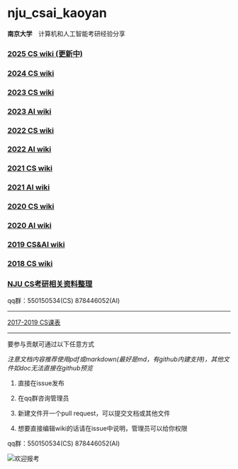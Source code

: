 # nju_csai_kaoyan

**南京大学**　计算机和人工智能考研经验分享

### [2025 CS wiki (更新中)](https://github.com/nju-kaoyan/nju_cs_25/wiki)

### [2024 CS wiki](https://github.com/nju-kaoyan/nju_cs_24/wiki)

### [2023 CS wiki](https://github.com/nju-kaoyan/nju_cs_23/wiki)

### [2023 AI wiki](https://github.com/nju-kaoyan/nju_ai_23/wiki)

### [2022 CS wiki](https://github.com/nju-kaoyan/nju_cs_22/wiki)

### [2022 AI wiki](https://github.com/nju-kaoyan/nju_ai_22/wiki)

### [2021 CS wiki](https://github.com/nju-kaoyan/nju_cs_21/wiki)

### [2021 AI wiki](https://github.com/nju-kaoyan/nju-ai-2021/wiki)

### [2020 CS wiki](https://github.com/nju-kaoyan/nju_cs_20/wiki)

### [2020 AI wiki](https://github.com/nju-kaoyan/nju_ai_20/wiki)

### [2019 CS&AI wiki](https://github.com/ThyrixYang/nju_cs_kaoyan_19/wiki)

### [2018 CS wiki](https://github.com/ThyrixYang/nju_cs_kaoyan/wiki)

### [NJU CS考研相关资料整理](https://github.com/JackeyLea/NJUCS)

qq群：550150534(CS) 878446052(AI)

---

[2017-2019 CS课表](https://github.com/nju-kaoyan/nju_csai_kaoyan/blob/master/2017-2019kebiao.zip)

---

要参与贡献可通过以下任意方式

*注意文档内容推荐使用pdf或markdown(最好是md，有github内建支持)，其他文件如doc无法直接在github预览*

1. 直接在issue发布 

2. 在qq群咨询管理员 

3. 新建文件开一个pull request，可以提交文档或其他文件

4. 想要直接编辑wiki的话请在issue中说明，管理员可以给你权限

qq群：550150534(CS) 878446052(AI)


![](https://github.com/ThyrixYang/nju_cs_kaoyan_19/blob/master/pic2.jpg "欢迎报考")
